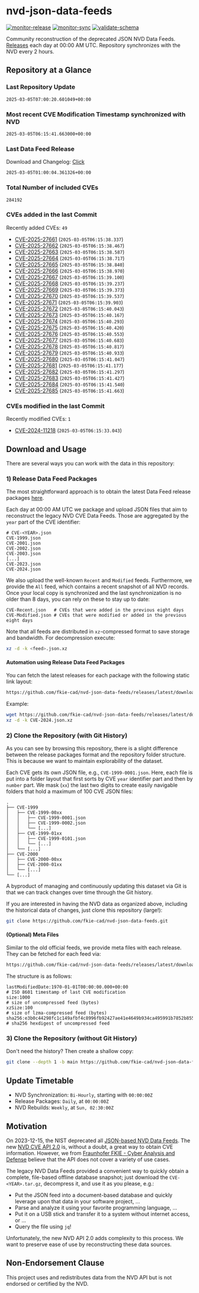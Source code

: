 # nvd-json-data-feeds

[![monitor-release](https://github.com/fkie-cad/nvd-json-data-feeds/actions/workflows/monitor_release.yml/badge.svg)](https://github.com/fkie-cad/nvd-json-data-feeds/actions/workflows/monitor_release.yml)
[![monitor-sync](https://github.com/fkie-cad/nvd-json-data-feeds/actions/workflows/monitor_sync.yml/badge.svg)](https://github.com/fkie-cad/nvd-json-data-feeds/actions/workflows/monitor_sync.yml)
[![validate-schema](https://github.com/fkie-cad/nvd-json-data-feeds/actions/workflows/validate_schema.yml/badge.svg)](https://github.com/fkie-cad/nvd-json-data-feeds/actions/workflows/validate_schema.yml)

Community reconstruction of the deprecated JSON NVD Data Feeds.
[Releases](https://github.com/fkie-cad/nvd-json-data-feeds/releases/latest) each day at 00:00 AM UTC.
Repository synchronizes with the NVD every 2 hours.

## Repository at a Glance

### Last Repository Update

```plain
2025-03-05T07:00:20.601049+00:00
```

### Most recent CVE Modification Timestamp synchronized with NVD

```plain
2025-03-05T06:15:41.663000+00:00
```

### Last Data Feed Release

Download and Changelog: [Click](https://github.com/fkie-cad/nvd-json-data-feeds/releases/latest)

```plain
2025-03-05T01:00:04.361326+00:00
```

### Total Number of included CVEs

```plain
284192
```

### CVEs added in the last Commit

Recently added CVEs: `49`

- [CVE-2025-27661](CVE-2025/CVE-2025-276xx/CVE-2025-27661.json) (`2025-03-05T06:15:38.337`)
- [CVE-2025-27662](CVE-2025/CVE-2025-276xx/CVE-2025-27662.json) (`2025-03-05T06:15:38.467`)
- [CVE-2025-27663](CVE-2025/CVE-2025-276xx/CVE-2025-27663.json) (`2025-03-05T06:15:38.587`)
- [CVE-2025-27664](CVE-2025/CVE-2025-276xx/CVE-2025-27664.json) (`2025-03-05T06:15:38.717`)
- [CVE-2025-27665](CVE-2025/CVE-2025-276xx/CVE-2025-27665.json) (`2025-03-05T06:15:38.840`)
- [CVE-2025-27666](CVE-2025/CVE-2025-276xx/CVE-2025-27666.json) (`2025-03-05T06:15:38.970`)
- [CVE-2025-27667](CVE-2025/CVE-2025-276xx/CVE-2025-27667.json) (`2025-03-05T06:15:39.100`)
- [CVE-2025-27668](CVE-2025/CVE-2025-276xx/CVE-2025-27668.json) (`2025-03-05T06:15:39.237`)
- [CVE-2025-27669](CVE-2025/CVE-2025-276xx/CVE-2025-27669.json) (`2025-03-05T06:15:39.373`)
- [CVE-2025-27670](CVE-2025/CVE-2025-276xx/CVE-2025-27670.json) (`2025-03-05T06:15:39.537`)
- [CVE-2025-27671](CVE-2025/CVE-2025-276xx/CVE-2025-27671.json) (`2025-03-05T06:15:39.903`)
- [CVE-2025-27672](CVE-2025/CVE-2025-276xx/CVE-2025-27672.json) (`2025-03-05T06:15:40.043`)
- [CVE-2025-27673](CVE-2025/CVE-2025-276xx/CVE-2025-27673.json) (`2025-03-05T06:15:40.167`)
- [CVE-2025-27674](CVE-2025/CVE-2025-276xx/CVE-2025-27674.json) (`2025-03-05T06:15:40.293`)
- [CVE-2025-27675](CVE-2025/CVE-2025-276xx/CVE-2025-27675.json) (`2025-03-05T06:15:40.420`)
- [CVE-2025-27676](CVE-2025/CVE-2025-276xx/CVE-2025-27676.json) (`2025-03-05T06:15:40.553`)
- [CVE-2025-27677](CVE-2025/CVE-2025-276xx/CVE-2025-27677.json) (`2025-03-05T06:15:40.683`)
- [CVE-2025-27678](CVE-2025/CVE-2025-276xx/CVE-2025-27678.json) (`2025-03-05T06:15:40.817`)
- [CVE-2025-27679](CVE-2025/CVE-2025-276xx/CVE-2025-27679.json) (`2025-03-05T06:15:40.933`)
- [CVE-2025-27680](CVE-2025/CVE-2025-276xx/CVE-2025-27680.json) (`2025-03-05T06:15:41.047`)
- [CVE-2025-27681](CVE-2025/CVE-2025-276xx/CVE-2025-27681.json) (`2025-03-05T06:15:41.177`)
- [CVE-2025-27682](CVE-2025/CVE-2025-276xx/CVE-2025-27682.json) (`2025-03-05T06:15:41.297`)
- [CVE-2025-27683](CVE-2025/CVE-2025-276xx/CVE-2025-27683.json) (`2025-03-05T06:15:41.427`)
- [CVE-2025-27684](CVE-2025/CVE-2025-276xx/CVE-2025-27684.json) (`2025-03-05T06:15:41.540`)
- [CVE-2025-27685](CVE-2025/CVE-2025-276xx/CVE-2025-27685.json) (`2025-03-05T06:15:41.663`)


### CVEs modified in the last Commit

Recently modified CVEs: `1`

- [CVE-2024-11218](CVE-2024/CVE-2024-112xx/CVE-2024-11218.json) (`2025-03-05T06:15:33.043`)


## Download and Usage

There are several ways you can work with the data in this repository:

### 1) Release Data Feed Packages

The most straightforward approach is to obtain the latest Data Feed release packages [here](https://github.com/fkie-cad/nvd-json-data-feeds/releases/latest).

Each day at 00:00 AM UTC we package and upload JSON files that aim to reconstruct the legacy NVD CVE Data Feeds.
Those are aggregated by the `year` part of the CVE identifier:

```
# CVE-<YEAR>.json
CVE-1999.json
CVE-2001.json
CVE-2002.json
CVE-2003.json
[...]
CVE-2023.json
CVE-2024.json
```

We also upload the well-known `Recent` and `Modified` feeds.
Furthermore, we provide the `All` feed, which contains a recent snapshot of all NVD records.
Once your local copy is synchronized and the last synchronization is no older than 8 days, you can rely on these to stay up to date:

```plain
CVE-Recent.json   # CVEs that were added in the previous eight days
CVE-Modified.json # CVEs that were modified or added in the previous eight days
```

Note that all feeds are distributed in `xz`-compressed format to save storage and bandwidth.
For decompression execute:

```sh
xz -d -k <feed>.json.xz
```

#### Automation using Release Data Feed Packages

You can fetch the latest releases for each package with the following static link layout:

```sh
https://github.com/fkie-cad/nvd-json-data-feeds/releases/latest/download/CVE-<YEAR>.json.xz
```

Example:

```sh
wget https://github.com/fkie-cad/nvd-json-data-feeds/releases/latest/download/CVE-2024.json.xz
xz -d -k CVE-2024.json.xz
```

### 2) Clone the Repository (with Git History)

As you can see by browsing this repository, there is a slight difference between the release packages format and the repository folder structure.
This is because we want to maintain explorability of the dataset.

Each CVE gets its own JSON file, e.g., `CVE-1999-0001.json`.
Here, each file is put into a folder layout that first sorts by CVE `year` identifier part and then by `number` part.
We mask (`xx`) the last two digits to create easily navigable folders that hold a maximum of 100 CVE JSON files:

```plain
.
├── CVE-1999
│   ├── CVE-1999-00xx
│   │   ├── CVE-1999-0001.json
│   │   ├── CVE-1999-0002.json
│   │   └── [...]
│   ├── CVE-1999-01xx
│   │   ├── CVE-1999-0101.json
│   │   └── [...]
│   └── [...]
├── CVE-2000
│   ├── CVE-2000-00xx
│   ├── CVE-2000-01xx
│   └── [...]
└── [...]
```

A byproduct of managing and continuously updating this dataset via Git is that we can track changes over time through the Git history.

If you are interested in having the NVD data as organized above, including the historical data of changes, just clone this repository (large!):

```sh
git clone https://github.com/fkie-cad/nvd-json-data-feeds.git
```

#### (Optional) Meta Files

Similar to the old official feeds, we provide meta files with each release. They can be fetched for each feed via:

```sh
https://github.com/fkie-cad/nvd-json-data-feeds/releases/latest/download/CVE-<YEAR>.meta
```

The structure is as follows:

```plain
lastModifiedDate:1970-01-01T00:00:00.000+00:00                          # ISO 8601 timestamp of last CVE modification
size:1000                                                               # size of uncompressed feed (bytes)
xzSize:100                                                              # size of lzma-compressed feed (bytes)
sha256:e3b0c44298fc1c149afbf4c8996fb92427ae41e4649b934ca495991b7852b855 # sha256 hexdigest of uncompressed feed
```

### 3) Clone the Repository (without Git History)

Don't need the history? Then create a shallow copy:

```sh
git clone --depth 1 -b main https://github.com/fkie-cad/nvd-json-data-feeds.git
```


## Update Timetable

* NVD Synchronization: `Bi-Hourly`, starting with `00:00:00Z`
* Release Packages: `Daily`, at `00:00:00Z`
* NVD Rebuilds: `Weekly`, at `Sun, 02:30:00Z`


## Motivation

On 2023-12-15, the NIST deprecated all [JSON-based NVD Data Feeds](https://nvd.nist.gov/vuln/data-feeds#divRetirementBanner-1).
The new [NVD CVE API 2.0](https://nvd.nist.gov/developers/vulnerabilities) is, without a doubt, a great way to obtain CVE information.
However, we from [Fraunhofer FKIE - Cyber Analysis and Defense](https://www.fkie.fraunhofer.de/en/departments/cad.html) believe that the API does not cover a variety of use cases.

The legacy NVD Data Feeds provided a convenient way to quickly obtain a complete, file-based offline database snapshot; just download the `CVE-<YEAR>.tar.gz`, decompress it, and use it as you please, e.g.:

- Put the JSON feed into a document-based database and quickly leverage upon that data in your software project, ...
- Parse and analyze it using your favorite programming language, ...
- Put it on a USB stick and transfer it to a system without internet access, or ...
- Query the file using `jq`!

Unfortunately, the new NVD API 2.0 adds complexity to this process.
We want to preserve ease of use by reconstructing these data sources.

## Non-Endorsement Clause

This project uses and redistributes data from the NVD API but is not endorsed or certified by the NVD.
